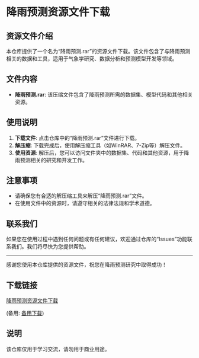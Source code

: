# 降雨预测资源文件下载

## 资源文件介绍

本仓库提供了一个名为“降雨预测.rar”的资源文件下载。该文件包含了与降雨预测相关的数据和工具，适用于气象学研究、数据分析和预测模型开发等领域。

## 文件内容

- **降雨预测.rar**: 该压缩文件包含了降雨预测所需的数据集、模型代码和其他相关资源。

## 使用说明

1. **下载文件**: 点击仓库中的“降雨预测.rar”文件进行下载。
2. **解压缩**: 下载完成后，使用解压缩工具（如WinRAR、7-Zip等）解压文件。
3. **使用资源**: 解压后，您可以访问文件夹中的数据集、代码和其他资源，用于降雨预测相关的研究和开发工作。

## 注意事项

- 请确保您有合适的解压缩工具来解压“降雨预测.rar”文件。
- 在使用文件中的资源时，请遵守相关的法律法规和学术道德。

## 联系我们

如果您在使用过程中遇到任何问题或有任何建议，欢迎通过仓库的“Issues”功能联系我们。我们将尽快为您提供帮助。

---

感谢您使用本仓库提供的资源文件，祝您在降雨预测研究中取得成功！

## 下载链接
[降雨预测资源文件下载](https://pan.quark.cn/s/ca304075861d) 

(备用: [备用下载](https://pan.baidu.com/s/1EAi3GeBfRYMr9Ta02v-9cQ?pwd=1234))

## 说明

该仓库仅用于学习交流，请勿用于商业用途。

